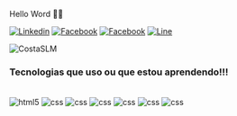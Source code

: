 Hello Word 👋🏻

[![Linkedin](https://img.shields.io/badge/LinkedIn-0077B5?style=for-the-badge&logo=linkedin&logoColor=white)](https://www.linkedin.com/in/selmo-lara-costa-58baa973/)
[![Facebook](https://img.shields.io/badge/Facebook-1877F2?style=for-the-badge&logo=facebook&logoColor=white)](https://www.facebook.com/selmo.laracosta?locale=pt_BR)
[![Facebook](https://img.shields.io/badge/Instagram-E4405F?style=for-the-badge&logo=instagram&logoColor=white)](https://www.instagram.com/memo_costa)
[![Line](https://img.shields.io/badge/Line-00C300?style=for-the-badge&logo=line&logoColor=white)](https://line.me/ti/p/ldy2FQyMvv)

![CostaSLM](https://github-readme-stats.vercel.app/api?username=CostaSLM&show_icons=true&theme=onedark)

### Tecnologias que uso ou que estou aprendendo!!!

<div style="display: inline_block"><br/>
<img align="center" alt="html5" src="https://img.shields.io/badge/HTML5-E34F26?stylefor-the-badge&logo=html5&logoColo=rmwhite">
<img align="center" alt="css" src="https://img.shields.io/badge/CSS-239120?&style=for-the-badge&logo=css3&logoColor=white">
<img align="center" alt="css" src="https://img.shields.io/badge/JavaScript-F7DF1E?style=for-the-badge&logo=javascript&logoColor=black">
<img align="center" alt="css" src="https://img.shields.io/badge/Node.js-43853D?style=for-the-badge&logo=node.js&logoColor=white">
<img align="center" alt="css" src="https://img.shields.io/badge/TypeScript-007ACC?style=for-the-badge&logo=typescript&logoColor=white">
<img align="center" alt="css" src="https://img.shields.io/badge/React-20232A?style=for-the-badge&logo=react&logoColor=61DAFB">
<img align="center" alt="css" src="https://img.shields.io/badge/React_Native-20232A?style=for-the-badge&logo=react&logoColor=61DAFB">
